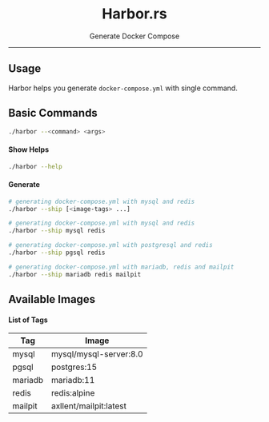 <p align="center">
    <h1 align="center">Harbor.rs</h1>
    <p align="center">Generate Docker Compose</p>
</p>

------

## Usage

Harbor helps you generate `docker-compose.yml` with single command.

## Basic Commands

```bash
./harbor --<command> <args>
```

#### Show Helps

```bash
./harbor --help
```

#### Generate

```bash
# generating docker-compose.yml with mysql and redis
./harbor --ship [<image-tags> ...]
```

```bash
# generating docker-compose.yml with mysql and redis
./harbor --ship mysql redis

# generating docker-compose.yml with postgresql and redis
./harbor --ship pgsql redis

# generating docker-compose.yml with mariadb, redis and mailpit
./harbor --ship mariadb redis mailpit
```

## Available Images

#### List of Tags

|  Tag | Image |
| --- | --- |
| mysql | mysql/mysql-server:8.0 |
| pgsql | postgres:15 |
| mariadb | mariadb:11 |
| redis | redis:alpine |
| mailpit | axllent/mailpit:latest |
